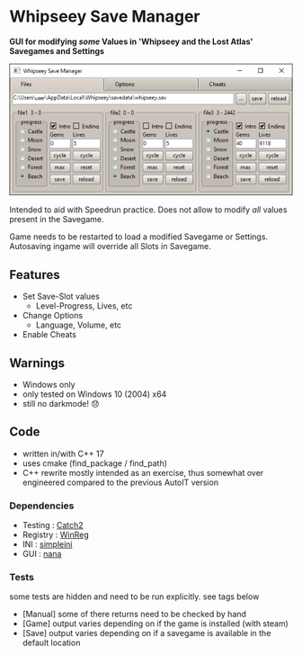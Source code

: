 # Whipseey Save Manager

**GUI for modifying *some* Values in 'Whipseey and the Lost Atlas' Savegames and Settings**

![Picture](WhipseeySaveManager.gif)

Intended to aid with Speedrun practice. Does not allow to modify *all* values present in the Savegame.

Game needs to be restarted to load a modified Savegame or Settings. Autosaving ingame will override all Slots in Savegame.

## Features

- Set Save-Slot values
  - Level-Progress, Lives, etc
- Change Options
  - Language, Volume, etc
- Enable Cheats

## Warnings

- Windows only
- only tested on Windows 10 (2004) x64
- still no darkmode! 😞

## Code

- written in/with C++ 17
- uses cmake (find_package / find_path)
- C++ rewrite mostly intended as an exercise, thus somewhat over engineered compared to the previous AutoIT version

### Dependencies

- Testing : [Catch2](https://github.com/catchorg/Catch2)
- Registry : [WinReg](https://github.com/GiovanniDicanio/WinReg)
- INI : [simpleini](https://github.com/brofield/simpleini)
- GUI : [nana](https://github.com/cnjinhao/nana)

### Tests

some tests are hidden and need to be run explicitly. see tags below

- [Manual] some of there returns need to be checked by hand
- [Game] output varies depending on if the game is installed (with steam)
- [Save] output varies depending on if a savegame is available in the default location
